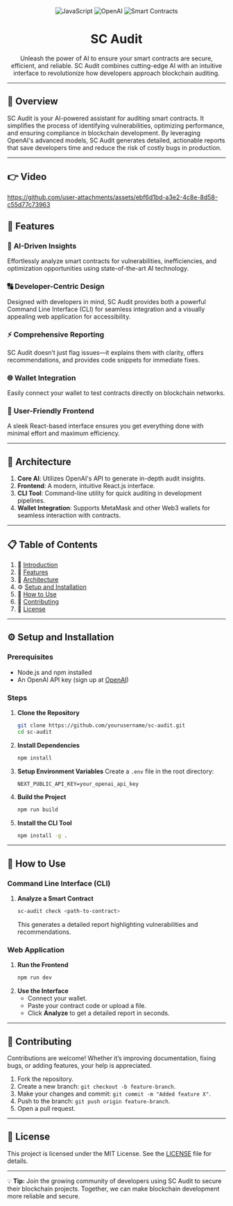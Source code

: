 <div align="center">
  <br />
  
  <br />
  <div>
    <img src="https://img.shields.io/badge/-JavaScript-black?style=for-the-badge&logoColor=white&logo=javascript&color=F7DF1E" alt="JavaScript" />
    <img src="https://img.shields.io/badge/-OpenAI-black?style=for-the-badge&logoColor=white&logo=openai&color=412991" alt="OpenAI" />
    <img src="https://img.shields.io/badge/-Smart%20Contracts-black?style=for-the-badge&logoColor=white&logo=ethereum&color=3C3C3D" alt="Smart Contracts" />
  </div>

  <h1 align="center">SC Audit</h1>

  <p align="center">
    Unleash the power of AI to ensure your smart contracts are secure, efficient, and reliable. SC Audit combines cutting-edge AI with an intuitive interface to revolutionize how developers approach blockchain auditing.
  </p>
</div>

---

## 📌 Overview

SC Audit is your AI-powered assistant for auditing smart contracts. It simplifies the process of identifying vulnerabilities, optimizing performance, and ensuring compliance in blockchain development. By leveraging OpenAI's advanced models, SC Audit generates detailed, actionable reports that save developers time and reduce the risk of costly bugs in production.

---

## 👉 Video



https://github.com/user-attachments/assets/ebf6d1bd-a3e2-4c8e-8d58-c55d77c73963



## 🌟 Features

### 🚀 **AI-Driven Insights**
Effortlessly analyze smart contracts for vulnerabilities, inefficiencies, and optimization opportunities using state-of-the-art AI technology.

### 🔠 **Developer-Centric Design**
Designed with developers in mind, SC Audit provides both a powerful Command Line Interface (CLI) for seamless integration and a visually appealing web application for accessibility.

### ⚡ **Comprehensive Reporting**
SC Audit doesn’t just flag issues—it explains them with clarity, offers recommendations, and provides code snippets for immediate fixes.

### 🌐 **Wallet Integration**
Easily connect your wallet to test contracts directly on blockchain networks.

### 🔄 **User-Friendly Frontend**
A sleek React-based interface ensures you get everything done with minimal effort and maximum efficiency.

---

## 🏡 Architecture

1. **Core AI**: Utilizes OpenAI's API to generate in-depth audit insights.
2. **Frontend**: A modern, intuitive React.js interface.
3. **CLI Tool**: Command-line utility for quick auditing in development pipelines.
4. **Wallet Integration**: Supports MetaMask and other Web3 wallets for seamless interaction with contracts.

---

## 📋 Table of Contents

1. 🤖 [Introduction](#📌-overview)
2. 🌟 [Features](#🌟-features)
3. 🏡 [Architecture](#🏡-architecture)
4. ⚙️ [Setup and Installation](#⚙️-setup-and-installation)
5. 🚀 [How to Use](#🚀-how-to-use)
6. 🤝 [Contributing](#🤝-contributing)
7. 📜 [License](#📜-license)

---

## ⚙️ Setup and Installation

### Prerequisites
- Node.js and npm installed
- An OpenAI API key (sign up at [OpenAI](https://platform.openai.com/))

### Steps

1. **Clone the Repository**
   ```bash
   git clone https://github.com/yourusername/sc-audit.git
   cd sc-audit
   ```

2. **Install Dependencies**
   ```bash
   npm install
   ```

3. **Setup Environment Variables**
   Create a `.env` file in the root directory:
   ```plaintext
   NEXT_PUBLIC_API_KEY=your_openai_api_key
   ```

4. **Build the Project**
   ```bash
   npm run build
   ```

5. **Install the CLI Tool**
   ```bash
   npm install -g .
   ```

---

## 🚀 How to Use

### **Command Line Interface (CLI)**
1. **Analyze a Smart Contract**
   ```bash
   sc-audit check <path-to-contract>
   ```
   This generates a detailed report highlighting vulnerabilities and recommendations.

### **Web Application**
1. **Run the Frontend**
   ```bash
   npm run dev
   ```
2. **Use the Interface**
   - Connect your wallet.
   - Paste your contract code or upload a file.
   - Click **Analyze** to get a detailed report in seconds.

---

## 🤝 Contributing

Contributions are welcome! Whether it’s improving documentation, fixing bugs, or adding features, your help is appreciated.

1. Fork the repository.
2. Create a new branch: `git checkout -b feature-branch`.
3. Make your changes and commit: `git commit -m "Added feature X"`.
4. Push to the branch: `git push origin feature-branch`.
5. Open a pull request.

---

## 📜 License

This project is licensed under the MIT License. See the [LICENSE](LICENSE) file for details.

---

💡 **Tip:** Join the growing community of developers using SC Audit to secure their blockchain projects. Together, we can make blockchain development more reliable and secure.

